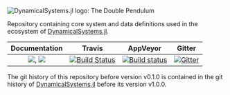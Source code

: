 ![DynamicalSystems.jl logo: The Double Pendulum](https://i.imgur.com/nFQFdB0.gif)

Repository containing core system and data definitions used in the ecosystem of [DynamicalSystems.jl](https://juliadynamics.github.io/DynamicalSystems.jl/latest/).

| **Documentation**   |  **Travis**     | **AppVeyor** | Gitter |
|:--------:|:-------------------:|:-----:|:-----:|
|[![](https://img.shields.io/badge/docs-latest-blue.svg)](https://JuliaDynamics.github.io/DynamicalSystems.jl/latest), [![](https://img.shields.io/badge/docs-stable-blue.svg)](https://JuliaDynamics.github.io/DynamicalSystems.jl/stable) | [![Build Status](https://travis-ci.org/JuliaDynamics/DynamicalSystemsDef.jl.svg?branch=master)](https://travis-ci.org/JuliaDynamics/DynamicalSystemsDef.jl) | [![Build status](https://ci.appveyor.com/api/projects/status/iqss550vb2dik7b2?svg=true)](https://ci.appveyor.com/project/JuliaDynamics/dynamicalsystems-jl) | [![Gitter](https://img.shields.io/gitter/room/nwjs/nw.js.svg)](https://gitter.im/JuliaDynamics/Lobby)

The git history of this repository before version v0.1.0 is contained in the git history of
[DynamicalSystems.jl](https://github.com/JuliaDynamics/DynamicalSystems.jl) before
its version v1.0.0.
